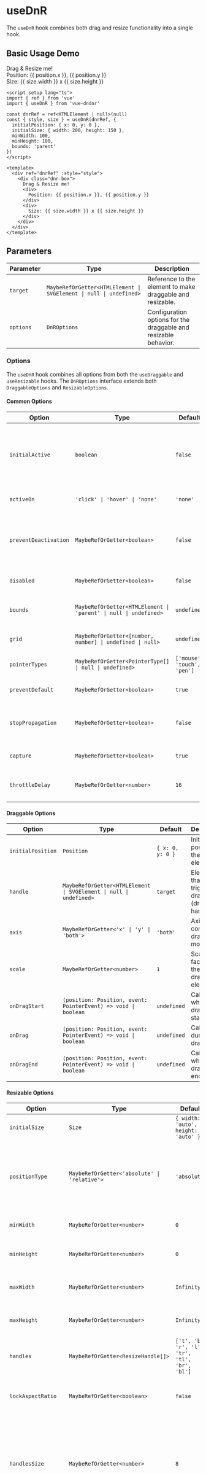 # useDnR

The `useDnR` hook combines both drag and resize functionality into a single hook.

## Basic Usage Demo

<script setup lang="ts">
import { ref } from 'vue'
import { useDnR } from 'vue-dndnr'

const dnrRef = ref(null)
const { style, position, size } = useDnR(dnrRef, {
  initialPosition: { x: 0, y: 0 },
  initialSize: { width: 200, height: 150 },
  minWidth: 100,
  minHeight: 100,
  bounds: 'parent'
})
</script>

<DemoContainer>
  <div ref="dnrRef":style="style">
    <div class="dnr-box">
      Drag & Resize me!
      <div class="text-sm color-text-light">Position: {{ position.x }}, {{ position.y }}</div>
      <div class="text-sm color-text-light">Size: {{ size.width }} x {{ size.height }}</div>
    </div>
  </div>
</DemoContainer>

```vue
<script setup lang="ts">
import { ref } from 'vue'
import { useDnR } from 'vue-dndnr'

const dnrRef = ref<HTMLElement | null>(null)
const { style, size } = useDnR(dnrRef, {
  initialPosition: { x: 0, y: 0 },
  initialSize: { width: 200, height: 150 },
  minWidth: 100,
  minHeight: 100,
  bounds: 'parent'
})
</script>

<template>
  <div ref="dnrRef" :style="style">
    <div class="dnr-box">
      Drag & Resize me!
      <div>
        Position: {{ position.x }}, {{ position.y }}
      </div>
      <div>
        Size: {{ size.width }} x {{ size.height }}
      </div>
    </div>
  </div>
</template>
```

## Parameters

| Parameter | Type | Description |
|-----------|------|-------------|
| `target` | `MaybeRefOrGetter<HTMLElement \| SVGElement \| null \| undefined>` | Reference to the element to make draggable and resizable. |
| `options` | `DnROptions` | Configuration options for the draggable and resizable behavior. |

### Options

The `useDnR` hook combines all options from both the `useDraggable` and `useResizable` hooks. The `DnROptions` interface extends both `DraggableOptions` and `ResizableOptions`.

#### Common Options

| Option | Type | Default | Description |
|--------|------|---------|-------------|
| `initialActive` | `boolean` | `false` | Initial active state of the element. Only active elements can be dragged/resized when activeOn is not 'none'. |
| `activeOn` | `'click' \| 'hover' \| 'none'` | `'none'` | Determines how the element becomes active. |
| `preventDeactivation` | `MaybeRefOrGetter<boolean>` | `false` | When true, the component will stay active even when clicking outside or leaving the element. |
| `disabled` | `MaybeRefOrGetter<boolean>` | `false` | Whether all interactions are disabled. |
| `bounds` | `MaybeRefOrGetter<HTMLElement \| 'parent' \| null \| undefined>` | `undefined` | Element or selector to use as bounds for the element. |
| `grid` | `MaybeRefOrGetter<[number, number] \| undefined \| null>` | `undefined` | Grid size for snapping during interactions. |
| `pointerTypes` | `MaybeRefOrGetter<PointerType[] \| null \| undefined>` | `['mouse', 'touch', 'pen']` | Types of pointer events to respond to. |
| `preventDefault` | `MaybeRefOrGetter<boolean>` | `true` | Whether to prevent default browser events. |
| `stopPropagation` | `MaybeRefOrGetter<boolean>` | `false` | Whether to stop event propagation to parent elements. |
| `capture` | `MaybeRefOrGetter<boolean>` | `true` | Whether to use event capturing phase. |
| `throttleDelay` | `MaybeRefOrGetter<number>` | `16` | Delay in milliseconds for throttling events. |

#### Draggable Options

| Option | Type | Default | Description |
|--------|------|---------|-------------|
| `initialPosition` | `Position` | `{ x: 0, y: 0 }` | Initial position of the element. |
| `handle` | `MaybeRefOrGetter<HTMLElement \| SVGElement \| null \| undefined>` | `target` | Element that triggers dragging (drag handle). |
| `axis` | `MaybeRefOrGetter<'x' \| 'y' \| 'both'>` | `'both'` | Axis to constrain dragging movement. |
| `scale` | `MaybeRefOrGetter<number>` | `1` | Scale factor for the draggable element. |
| `onDragStart` | `(position: Position, event: PointerEvent) => void \| boolean` | `undefined` | Called when dragging starts. |
| `onDrag` | `(position: Position, event: PointerEvent) => void \| boolean` | `undefined` | Called during dragging. |
| `onDragEnd` | `(position: Position, event: PointerEvent) => void \| boolean` | `undefined` | Called when dragging ends. |

#### Resizable Options

| Option | Type | Default | Description |
|--------|------|---------|-------------|
| `initialSize` | `Size` | `{ width: 'auto', height: 'auto' }` | Initial size of the element. |
| `positionType` | `MaybeRefOrGetter<'absolute' \| 'relative'>` | `'absolute'` | Position type for the element. Determines whether the element uses absolute or relative positioning. |
| `minWidth` | `MaybeRefOrGetter<number>` | `0` | Minimum width constraint in pixels. |
| `minHeight` | `MaybeRefOrGetter<number>` | `0` | Minimum height constraint in pixels. |
| `maxWidth` | `MaybeRefOrGetter<number>` | `Infinity` | Maximum width constraint in pixels. |
| `maxHeight` | `MaybeRefOrGetter<number>` | `Infinity` | Maximum height constraint in pixels. |
| `handles` | `MaybeRefOrGetter<ResizeHandle[]>` | `['t', 'b', 'r', 'l', 'tr', 'tl', 'br', 'bl']` | Active resize handles to enable. |
| `lockAspectRatio` | `MaybeRefOrGetter<boolean>` | `false` | Whether to maintain aspect ratio during resizing. |
| `handlesSize` | `MaybeRefOrGetter<number>` | `8` | Size of the handle or border detection area in pixels. For `borders`, sets border detection area; for `handles`/`custom`, sets handle size. |
| `handleBorderStyle` | `MaybeRefOrGetter<string>` | `'none'` | Border style for handleType 'borders'. Accepts any valid CSS border value. |
| `onResizeStart` | `(size: Size, event: PointerEvent) => void` | `undefined` | Called when resizing starts. |
| `onResize` | `(size: Size, event: PointerEvent) => void` | `undefined` | Called during resizing. |
| `onResizeEnd` | `(size: Size, event: PointerEvent) => void` | `undefined` | Called when resizing ends. |

## Return Value

The `useDnR` hook returns an object with the following properties and methods:

::: warning Important Note
The `style` object returned by `useDnR` is a computed style object that combines the position styles from `useDraggable` with the size styles from `useResizable`. Both hooks now return a style object that can be directly bound to the target element.
:::

| Property/Method | Type | Description |
|-----------------|------|-------------|
| `position` | `Ref<Position>` | Current position of the element. |
| `size` | `Ref<Size>` | Current size of the element. |
| `isDragging` | `Ref<boolean>` | Whether the element is currently being dragged. |
| `isResizing` | `Ref<boolean>` | Whether the element is currently being resized. |
| `interactionMode` | `Ref<'idle' \| 'dragging' \| 'resizing'>` | Current interaction state. |
| `activeHandle` | `Ref<ResizeHandle \| null>` | Currently active resize handle. |
| `hoverHandle` | `Ref<ResizeHandle \| null>` | Currently hovered resize handle. |
| `positionType` | `MaybeRefOrGetter<'absolute' \| 'absolute'>` | Position type for the element. |
| `isNearResizeHandle` | `Ref<boolean>` | Whether the mouse is near a resize handle. |
| `style` | `ComputedRef<CSSProperties>` | Combined style object for positioning and sizing. |
| `setPosition` | `(newPosition: Position) => void` | Function to programmatically set the position. |
| `setSize` | `(newSize: Size) => void` | Function to programmatically set the size. |
| `onDragStart` | `(event: PointerEvent) => void` | Handler for drag start event. |
| `onDrag` | `(event: PointerEvent) => void` | Handler for drag event. |
| `onDragEnd` | `(event: PointerEvent) => void` | Handler for drag end event. |
| `onResizeStart` | `(event: PointerEvent) => void` | Handler for resize start event. |
| `onResize` | `(event: PointerEvent) => void` | Handler for resize event. |
| `onResizeEnd` | `(event: PointerEvent) => void` | Handler for resize end event. |
| `detectBoundary` | `(event: PointerEvent, element: HTMLElement) => ResizeHandle \| null` | Function to detect handle at pointer position. |

::: details Show Type Definitions

```typescript
interface Position {
  /** The horizontal coordinate */
  x: number
  /** The vertical coordinate */
  y: number
}

interface Size {
  /** The width value (can be a number in pixels or a CSS string value) */
  width: number | string
  /** The height value (can be a number in pixels or a CSS string value) */
  height: number | string
}

type ResizeHandle = 't' | 'b' | 'r' | 'l' | 'tr' | 'tl' | 'br' | 'bl' |
  'top' | 'bottom' | 'right' | 'left' |
  'top-right' | 'top-left' | 'bottom-right' | 'bottom-left'

type PointerType = 'mouse' | 'touch' | 'pen'
```

:::
